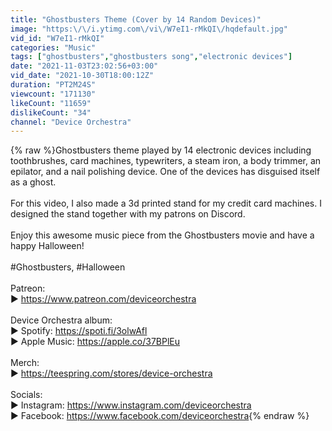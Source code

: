 ```yaml
---
title: "Ghostbusters Theme (Cover by 14 Random Devices)"
image: "https:\/\/i.ytimg.com\/vi\/W7eI1-rMkQI\/hqdefault.jpg"
vid_id: "W7eI1-rMkQI"
categories: "Music"
tags: ["ghostbusters","ghostbusters song","electronic devices"]
date: "2021-11-03T23:02:56+03:00"
vid_date: "2021-10-30T18:00:12Z"
duration: "PT2M24S"
viewcount: "171130"
likeCount: "11659"
dislikeCount: "34"
channel: "Device Orchestra"
---
```

{% raw %}Ghostbusters theme played by 14 electronic devices including toothbrushes, card machines, typewriters, a steam iron, a body trimmer, an epilator, and a nail polishing device. One of the devices has disguised itself as a ghost.<br /><br />For this video, I also made a 3d printed stand for my credit card machines. I designed the stand together with my patrons on Discord.<br /><br />Enjoy this awesome music piece from the Ghostbusters movie and have a happy Halloween!<br /><br />#Ghostbusters, #Halloween<br /><br />Patreon:<br />► <a rel="nofollow" target="blank" href="https://www.patreon.com/deviceorchestra">https://www.patreon.com/deviceorchestra</a><br /><br />Device Orchestra album:<br />► Spotify: <a rel="nofollow" target="blank" href="https://spoti.fi/3olwAfl">https://spoti.fi/3olwAfl</a><br />► Apple Music: <a rel="nofollow" target="blank" href="https://apple.co/37BPlEu">https://apple.co/37BPlEu</a><br /><br />Merch:<br />► <a rel="nofollow" target="blank" href="https://teespring.com/stores/device-orchestra">https://teespring.com/stores/device-orchestra</a><br /><br />Socials:<br />► Instagram: <a rel="nofollow" target="blank" href="https://www.instagram.com/deviceorchestra">https://www.instagram.com/deviceorchestra</a><br />► Facebook: <a rel="nofollow" target="blank" href="https://www.facebook.com/deviceorchestra">https://www.facebook.com/deviceorchestra</a>{% endraw %}

